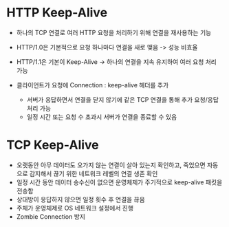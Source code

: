 # HTTP Keep-Alive
- 하나의 TCP 연결로 여러 HTTP 요청을 처리하기 위해 연결을 재사용하는 기능
- HTTP/1.0은 기본적으로 요청 하나마다 연결을 새로 맺음 -> 성능 비효율
- HTTP/1.1은 기본이 Keep-Alive -> 하나의 연결을 지속 유지하여 여러 요청 처리 가능

- 클라이언트가 요청에 Connection : keep-alive 헤더를 추가 
    - 서버가 응답하면서 연결을 닫지 않기에 같은 TCP 연결을 통해 추가 요청/응답 처리 가능
    - 일정 시간 또는 요청 수 초과시 서버가 연결을 종료할 수 있음

# TCP Keep-Alive
- 오랫동안 아무 데이터도 오가지 않는 연결이 살아 있는지 확인하고, 죽었으면 자동으로 감지해서 끊기 위한 네트워크 레벨의 연결 생존 확인
- 일정 시간 동안 데이터 송수신이 없으면 운영체제가 주기적으로 keep-alive 패킷을 전송함
- 상대방이 응답하지 않으면 일정 횟수 후 연결을 끊음 
- 주체가 운영체제로 OS 네트워크 설정에서 진행
- Zombie Connection 방지 